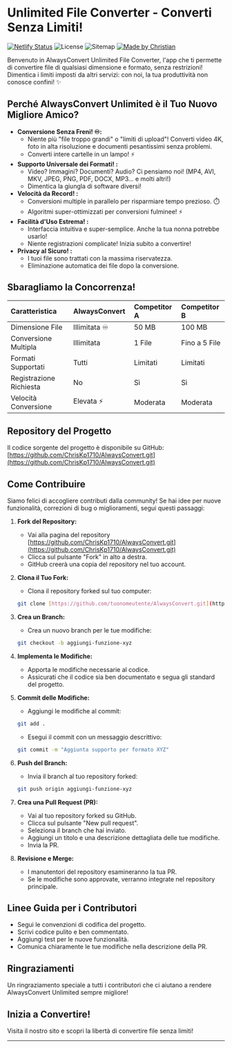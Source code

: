 # Unlimited File Converter - Converti Senza Limiti!

[![Netlify Status](https://api.netlify.com/api/v1/badges/e42973f4-bced-4bb0-98f2-9b5e3ba4a1a5/deploy-status)](https://app.netlify.com/sites/alwaysconvert/deploys)
![License](https://img.shields.io/github/license/ChrisKp1710/AlwaysConvert?style=flat-square)
![Sitemap](https://img.shields.io/badge/Sitemap-Auto--Generated-4ade80?style=flat-square&logo=google&logoColor=white)
[![Made by Christian](https://img.shields.io/badge/Made%20by-Christian%20Koscielniak%20Pinto-purple?style=flat-square)](https://kodechris.dev)


Benvenuto in AlwaysConvert Unlimited File Converter, l'app che ti permette di convertire file di qualsiasi dimensione e formato, senza restrizioni! Dimentica i limiti imposti da altri servizi: con noi, la tua produttività non conosce confini! ✨

## Perché AlwaysConvert Unlimited è il Tuo Nuovo Migliore Amico?

* **Conversione Senza Freni! ♾️:**
  * Niente più "file troppo grandi" o "limiti di upload"! Converti video 4K, foto in alta risoluzione e documenti pesantissimi senza problemi.
  * Converti intere cartelle in un lampo! ⚡
* **Supporto Universale dei Formati! :**
  * Video? Immagini? Documenti? Audio? Ci pensiamo noi! (MP4, AVI, MKV, JPEG, PNG, PDF, DOCX, MP3... e molti altri!)
  * Dimentica la giungla di software diversi!
* **Velocità da Record! ️:**
  * Conversioni multiple in parallelo per risparmiare tempo prezioso. ⏱️
  * Algoritmi super-ottimizzati per conversioni fulminee! ⚡
* **Facilità d'Uso Estrema! :**
  * Interfaccia intuitiva e super-semplice. Anche la tua nonna potrebbe usarlo!
  * Niente registrazioni complicate! Inizia subito a convertire!
* **Privacy al Sicuro! :**
  * I tuoi file sono trattati con la massima riservatezza.
  * Eliminazione automatica dei file dopo la conversione. ️

## Sbaragliamo la Concorrenza!


| Caratteristica          | AlwaysConvert  | Competitor A | Competitor B  |
| :---------------------- | :-------------- | :----------- | :------------ |
| Dimensione File         | Illimitata ♾️ | 50 MB        | 100 MB        |
| Conversione Multipla    | Illimitata      | 1 File       | Fino a 5 File |
| Formati Supportati      | Tutti           | Limitati     | Limitati      |
| Registrazione Richiesta | No              | Sì          | Sì           |
| Velocità Conversione   | Elevata ⚡      | Moderata     | Moderata      |

## Repository del Progetto

Il codice sorgente del progetto è disponibile su GitHub: [https://github.com/ChrisKp1710/AlwaysConvert.git](https://github.com/ChrisKp1710/AlwaysConvert.git)

## Come Contribuire

Siamo felici di accogliere contributi dalla community! Se hai idee per nuove funzionalità, correzioni di bug o miglioramenti, segui questi passaggi:

1. **Fork del Repository:**

   * Vai alla pagina del repository [https://github.com/ChrisKp1710/AlwaysConvert.git](https://github.com/ChrisKp1710/AlwaysConvert.git)
   * Clicca sul pulsante "Fork" in alto a destra.
   * GitHub creerà una copia del repository nel tuo account.
2. **Clona il Tuo Fork:**

   * Clona il repository forked sul tuo computer:

   ```bash
   git clone [https://github.com/tuonomeutente/AlwaysConvert.git](https://www.google.com/search?q=https://github.com/tuonomeutente/AlwaysConvert.git)
   ```
3. **Crea un Branch:**

   * Crea un nuovo branch per le tue modifiche:

   ```bash
   git checkout -b aggiungi-funzione-xyz
   ```
4. **Implementa le Modifiche:**

   * Apporta le modifiche necessarie al codice.
   * Assicurati che il codice sia ben documentato e segua gli standard del progetto.
5. **Commit delle Modifiche:**

   * Aggiungi le modifiche al commit:

   ```bash
   git add .
   ```

   * Esegui il commit con un messaggio descrittivo:

   ```bash
   git commit -m "Aggiunta supporto per formato XYZ"
   ```
6. **Push del Branch:**

   * Invia il branch al tuo repository forked:

   ```bash
   git push origin aggiungi-funzione-xyz
   ```
7. **Crea una Pull Request (PR):**

   * Vai al tuo repository forked su GitHub.
   * Clicca sul pulsante "New pull request".
   * Seleziona il branch che hai inviato.
   * Aggiungi un titolo e una descrizione dettagliata delle tue modifiche.
   * Invia la PR.
8. **Revisione e Merge:**

   * I manutentori del repository esamineranno la tua PR.
   * Se le modifiche sono approvate, verranno integrate nel repository principale.

## Linee Guida per i Contributori

* Segui le convenzioni di codifica del progetto.
* Scrivi codice pulito e ben commentato.
* Aggiungi test per le nuove funzionalità.
* Comunica chiaramente le tue modifiche nella descrizione della PR.

## Ringraziamenti

Un ringraziamento speciale a tutti i contributori che ci aiutano a rendere AlwaysConvert Unlimited sempre migliore!

## Inizia a Convertire!


Visita il nostro sito e scopri la libertà di convertire file senza limiti!

---
